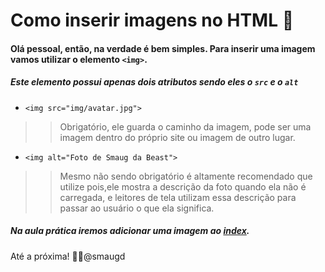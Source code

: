 # Como inserir imagens no HTML :thought_balloon:

#### Olá pessoal, então, na verdade é bem simples. Para inserir uma imagem vamos utilizar o elemento `<img>`.
##### Este elemento possui apenas dois atributos sendo eles o `src` e o `alt`

- `<img src="img/avatar.jpg">` 
>> Obrigatório, ele guarda o caminho da imagem, pode ser uma imagem dentro do próprio site ou imagem de outro lugar. 
- `<img alt="Foto de Smaug da Beast">` 
>> Mesmo não sendo obrigatório é altamente recomendado que utilize pois,ele mostra a descrição da foto quando ela não é carregada,
e leitores de tela utilizam essa descrição para passar ao usuário o que ela significa.

##### Na aula prática iremos adicionar uma imagem ao [index](https://github.com/smaugd/Dragon-evolution-/blob/master/Bootcamps/TQI/III%20HTML%205%20E%20CSS3/Site/Curso%20HTML/index.html).

Até a próxima! :wave::dragon:@smaugd

